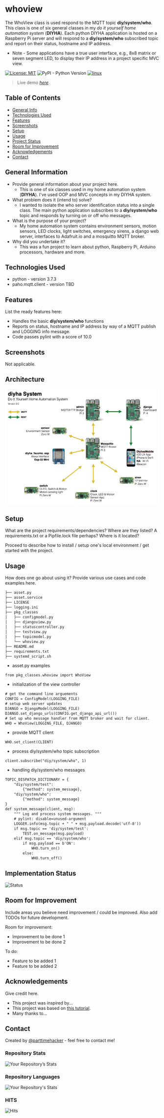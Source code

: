 # whoview
The WhoView class is used respond to the MQTT topic **diy/system/who**. This class is one of six general classes in my *do it yourself home automation system* (**DIYHA**). Each python DIYHA application is hosted on a Raspberry Pi server and will respond to a **diy/system/who** subscribed topic and report on their status, hostname and IP address. 
- Note - Some applications have a true user interface, e.g., 8x8 matrix or seven segment LED, to display their IP address in a project specific MVC view. 

[![License: MIT](https://img.shields.io/badge/License-MIT-yellow.svg)](https://opensource.org/licenses/MIT)
![PyPI - Python Version](https://img.shields.io/pypi/pyversions/Django)
[![linux](https://svgshare.com/i/Zhy.svg)](https://svgshare.com/i/Zhy.svg)

> Live demo [_here_](https://www.example.com). <!-- If you have the project hosted somewhere, include the link here. -->

## Table of Contents
* [General Info](#general-information)
* [Technologies Used](#technologies-used)
* [Features](#features)
* [Screenshots](#screenshots)
* [Setup](#setup)
* [Usage](#usage)
* [Project Status](#project-status)
* [Room for Improvement](#room-for-improvement)
* [Acknowledgements](#acknowledgements)
* [Contact](#contact)
<!-- * [License](#license) -->


## General Information
- Provide general information about your project here.
  - This is one of six classes used in my home automation system (**DIYHA**). I've used OOP and MVC concepts in my DIYHA system. 
- What problem does it (intend to) solve?
  - I wanted to isolate the who server identification status into a single class. The main python application subscribes to a **diy/system/who** topic and responds by turning on or off who messages.
- What is the purpose of your project?
  - My home automation system contains environment sensors, motion sensors, LED clocks, light switches, emergency sirens, a django web server, interfaces to Adafruit.io and a mosquitto MQTT broker.
- Why did you undertake it?
  - This was a fun project to learn about python, Raspberry Pi, Arduino processors, hardware and more.
<!-- You don't have to answer all the questions - just the ones relevant to your project. -->


## Technologies Used
- python - version 3.7.3
- paho.mqtt.client - version TBD

## Features
List the ready features here:
- Handles the basic **diy/system/who** functions
- Reports on status, hostname and IP address by way of a MQTT publish and LOGGING info message.
- Code passes pylint with a score of 10.0


## Screenshots
Not applicable.
<!-- ![Example screenshot](./diyhadiagram.png)-->
<!-- If you have screenshots you'd like to share, include them here. -->

## Architecture
![Example screenshot](./diyhadiagram.png)
<!-- If you have screenshots you'd like to share, include them here. -->

## Setup
What are the project requirements/dependencies? Where are they listed? A requirements.txt or a Pipfile.lock file perhaps? Where is it located?

Proceed to describe how to install / setup one's local environment / get started with the project.


## Usage
How does one go about using it?
Provide various use cases and code examples here.

```
├── asset.py
├── asset.service
├── LICENSE
├── logging.ini
├── pkg_classes
│   ├── configmodel.py
│   ├── djangoview.py
│   ├── statuscontroller.py
│   ├── testview.py
│   ├── topicmodel.py
│   └── whoview.py
├── README.md
├── requirements.txt
├── systemd_script.sh
```
- asset.py examples
```
from pkg_classes.whoview import WhoView
```
- initialization of the view controller
```
# get the command line arguements
CONFIG = ConfigModel(LOGGING_FILE)
# setup web server updates
DJANGO = DjangoModel(LOGGING_FILE)
DJANGO.set_django_urls(CONFIG.get_django_api_url())
# Set up who message handler from MQTT broker and wait for client.
WHO = WhoView(LOGGING_FILE, DJANGO)
```
- provide MQTT client
```
WHO.set_client(CLIENT)
```
- process diy/system/who topic subscription
```
client.subscribe("diy/system/who", 1)
```
- handling diy/system/who messages
```
TOPIC_DISPATCH_DICTIONARY = {
    "diy/system/test":
        {"method": system_message},
    "diy/system/who":
        {"method": system_message}
}
def system_message(client, msg):
    """ Log and process system messages. """
    # pylint: disable=unused-argument
    LOGGER.info(msg.topic + " " + msg.payload.decode('utf-8'))
    if msg.topic == 'diy/system/test':
        TEST.on_message(msg.payload)
    elif msg.topic == 'diy/system/who':
        if msg.payload == b'ON':
            WHO.turn_on()
        else:
            WHO.turn_off()
```

## Implementation Status
![Status](https://progress-bar.dev/80/?title=progress)


## Room for Improvement
Include areas you believe need improvement / could be improved. Also add TODOs for future development.

Room for improvement:
- Improvement to be done 1
- Improvement to be done 2

To do:
- Feature to be added 1
- Feature to be added 2


## Acknowledgements
Give credit here.
- This project was inspired by...
- This project was based on [this tutorial](https://www.example.com).
- Many thanks to...


## Contact
Created by [@parttimehacker](http://parttimehacker.io/) - feel free to contact me!
### Repository Stats
![Your Repository’s Stats](https://github-readme-stats.vercel.app/api?username=parttimehacker&show_icons=true)
### Repository Languages
![Your Repository's Stats](https://github-readme-stats.vercel.app/api/top-langs/?username=parttimehacker&theme=blue-green)
### HITS
![Hits](https://hitcounter.pythonanywhere.com/count/tag.svg?url=https://github.com/parttimehacker)


<!-- Optional -->
<!-- ## License -->
<!-- This project is open source and available under the [... License](). -->

<!-- You don't have to include all sections - just the one's relevant to your project -->
